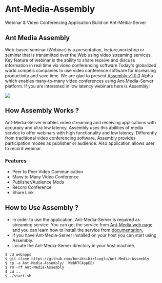 # Ant-Media-Assembly
Webinar &amp; Video Conferencing Application Build on Ant-Media-Server
## Ant Media Assembly

Web-based seminar (Webinar) is a presentation, lecture,workshop or seminar that is transmitted over the Web using video streaming services. Key feature of webinar is the ability to share receive and discuss information in real time via video conferencing software.Today's globalized world compels companies to use video conference software for increasing productivity and save time. We are glad to present [Assembly v1.0.0](https://github.com/buraksibirlioglu/Ant-Media-Assembly) Alpha which enables many-to-many video conferences using Ant-Media-Server platform. If you are interested in low latency webinars here is Assembly!

![](https://user-images.githubusercontent.com/25819600/43515481-472dae22-958b-11e8-9694-fb45b558dee5.png)
## How Assembly Works ?
Ant-Media-Server enables video streaming and receiving applications with accuracy and ultra low latency. Assembly uses this abilities of media service to offer webinars with high functionality and low latency.  Differently from traditional video conferencing software, Assembly provides participation modes as publisher or audience. Also application allows user to record webinar.
### Features
* Peer to Peer Video Communication
* Many to Many Video Conference
* Publisher/Audience Mods
* Record Conference
* Share Link

## How to Use Assembly ?
* In order to use the application, Ant-Media-Server is required as streaming service. You can get the service from [Ant-Media web page](https://antmedia.io/) and you can learn how to install the service from [documentation.](https://github.com/ant-media/Ant-Media-Server/wiki)
* If you have Ant-Media-Server installed on your host you can start using Assembly.
* Locate the Ant-Media-Server directory in your host machine.

```
$ cd webapps
$ git clone https://github.com/buraksibirlioglu/Ant-Media-Assembly
$ cp -a Ant-Media-Assembly/. WebRTCAppEE/
$ rm -rf Ant-Media-Assembly
$ cd ..
$ ./start.sh
